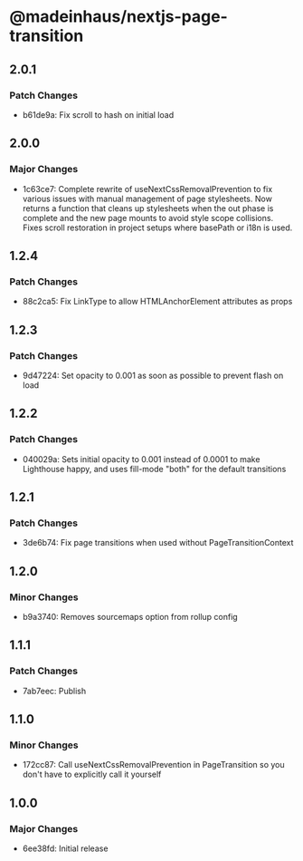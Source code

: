 # @madeinhaus/nextjs-page-transition

## 2.0.1

### Patch Changes

- b61de9a: Fix scroll to hash on initial load

## 2.0.0

### Major Changes

- 1c63ce7: Complete rewrite of useNextCssRemovalPrevention to fix various issues with manual management of page stylesheets.
  Now returns a function that cleans up stylesheets when the out phase is complete and the new page mounts to avoid style scope collisions.
  Fixes scroll restoration in project setups where basePath or i18n is used.

## 1.2.4

### Patch Changes

- 88c2ca5: Fix LinkType to allow HTMLAnchorElement attributes as props

## 1.2.3

### Patch Changes

- 9d47224: Set opacity to 0.001 as soon as possible to prevent flash on load

## 1.2.2

### Patch Changes

- 040029a: Sets initial opacity to 0.001 instead of 0.0001 to make Lighthouse happy, and uses fill-mode "both" for the default transitions

## 1.2.1

### Patch Changes

- 3de6b74: Fix page transitions when used without PageTransitionContext

## 1.2.0

### Minor Changes

- b9a3740: Removes sourcemaps option from rollup config

## 1.1.1

### Patch Changes

- 7ab7eec: Publish

## 1.1.0

### Minor Changes

- 172cc87: Call useNextCssRemovalPrevention in PageTransition so you don't have to explicitly call it yourself

## 1.0.0

### Major Changes

- 6ee38fd: Initial release
